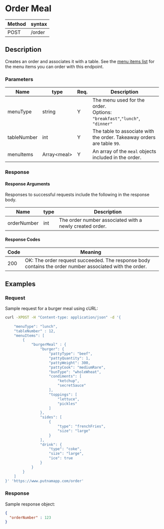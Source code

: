 # Order Meal

Method | syntax
----- | ----------
POST | /order


## Description

Creates an order and associates it with a table. See the [menu items list](menu-items.md) for the menu items you can order with this endpoint.

### Parameters
Name | type | Req. | Description
---- | ----- | ----- | --------------------
menuType | string | Y |  The menu used for the order. <br>Options: `"breakfast"`,`"lunch"`, `"dinner"`
tableNumber | int  | Y | The table to associate with the order. Takeaway orders are table `99`.
menuItems | Array\<meal\>| Y | An array of the `meal` objects included in the order. 

### Response

#### Response Arguments

Responses to successful requests include the following in the response body.

Name | type | Description
---- | ---- | ----------
orderNumber | int | The order number associated with a newly created order.

#### Response Codes
Code | Meaning
-----| -------
200  | OK: The order request succeeded. The response body contains the order number associated with the order.


## Examples

### Request

Sample request for a burger meal using cURL:

```BASH
curl -XPOST -H "Content-type: application/json" -d '{
    
    "menuType": "lunch",
    "tableNumber" : 12,
    "menuItems": [
        {
            "burgerMeal" : {
                "burger": {
                    "pattyType": "beef",
                    "pattyQuantity": 1,
                    "pattyWeight": 300,
                    "pattyCook": "mediumRare",
                    "bunType": "wholeWheat",
                    "condiments": [
                        "ketchup",
                        "secretSauce"
                    ],
                    "toppings": [
                        "lettuce",
                        "pickles"
                    ]
                },
                "sides": [
                    {
                        "type": "frenchFries",
                        "size": "large" 
                    }
                ],
                "drink": {
                    "type": "coke",
                    "size": "large",
                    "ice": true
                }
            }
        }
    ]
}' 'https://www.putnamapp.com/order'
```

### Response

Sample response object:

```JSON
{
  "orderNumber" : 123
}

```
